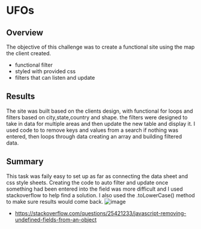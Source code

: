 # UFOs

## Overview
The objective of this challenge was to create a functional site using the map the client created.
- functional filter
- styled with provided css
- filters that can listen and update
## Results
The site was built based on the clients design, with functional for loops and filters based on city,state,country and shape.
the filters were designed to take in data for multiple areas and then update the new table and display it. I used code to to remove keys and values from 
a search if nothing was entered, then loops through data creating an array and building filtered data.
## Summary
This task was faily easy to set up as far as connecting the data sheet and css style sheets. Creating the code to auto filter 
and update once something had been entered into the field was more difficult and I used stackoverflow to help find a solution.
I also used the .toLowerCase() method to make sure results would come back.
![image](https://user-images.githubusercontent.com/66809577/187250409-3bf788c2-c1c4-422d-bd54-9447c45b2f44.png)



- https://stackoverflow.com/questions/25421233/javascript-removing-undefined-fields-from-an-object
